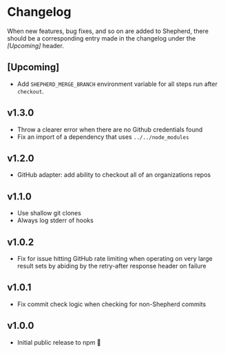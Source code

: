 # Changelog

When new features, bug fixes, and so on are added to Shepherd, there should be a corresponding entry made in the changelog under the *[Upcoming]* header.

## [Upcoming]
* Add `SHEPHERD_MERGE_BRANCH` environment variable for all steps run after `checkout`.

## v1.3.0

* Throw a clearer error when there are no Github credentials found
* Fix an import of a dependency that uses `../../node_modules`

## v1.2.0

* GitHub adapter: add ability to checkout all of an organizations repos

## v1.1.0

* Use shallow git clones
* Always log stderr of hooks

## v1.0.2

* Fix for issue hitting GitHub rate limiting when operating on very large result sets by abiding by
the retry-after response header on failure

## v1.0.1

* Fix commit check logic when checking for non-Shepherd commits

## v1.0.0

* Initial public release to npm :tada:
